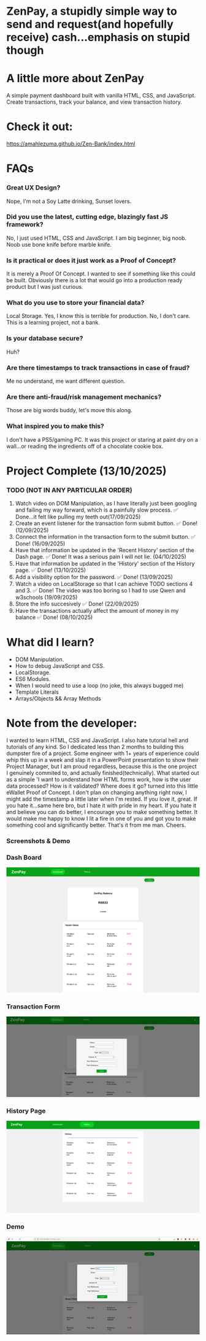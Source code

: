 # ZenPay, a stupidly simple way to send and request(and hopefully receive) cash...emphasis on stupid though


# A little more about ZenPay

A simple payment dashboard built with vanilla HTML, CSS, and JavaScript. 
Create transactions, track your balance, and view transaction history.

# Check it out:
https://amahlezuma.github.io/Zen-Bank/index.html



# FAQs

### Great UX Design? 
Nope, I'm not a Soy Latte drinking, Sunset lovers.




### Did you use the latest, cutting edge, blazingly fast JS framework?
No, I just used HTML, CSS and JavaScript. I am big beginner, big noob. Noob use bone knife before marble knife.




### Is it practical or does it just work as a Proof of Concept?
It is merely a Proof Of Concept. I wanted to see if something like this could be built. Obviously there is a lot that would go into a production ready product but I was just curious.




### What do you use to store your financial data?
Local Storage. Yes, I know this is terrible for production. No, I don't care. 
This is a learning project, not a bank.




### Is your database secure?
Huh?




### Are there timestamps to track transactions in case of fraud?
Me no understand, me want different question.




### Are there anti-fraud/risk management mechanics?
Those are big words buddy, let's move this along.





### What inspired you to make this?
I don't have a PS5/gaming PC. It was this project or staring at paint dry on a wall...or reading the ingredients off of a chocolate cookie box.



# Project Complete (13/10/2025)


### TODO (NOT IN ANY PARTICULAR ORDER)
1. Watch video on DOM Manipulation, as I have literally just been googling and failing my way forward, which is a painfully slow process.  ✅ Done...it felt like pulling my teeth out(17/09/2025)
2. Create an event listener for the transaction form submit button. ✅ Done! (12/09/2025)
3. Connect the information in the transaction form to the submit button. ✅ Done! (16/09/2025)
4. Have that information be updated in the 'Recent History' section of the Dash page. ✅ Done! It was a serious pain I will not lie. (04/10/2025)
5. Have that information be updated in the 'History' section of the History page. ✅ Done! (13/10/2025)
6. Add a visibility option for the password. ✅ Done! (13/09/2025)
7. Watch a video on LocalStorage so that I can achieve TODO sections 4 and 3. ✅ Done! The video was too boring so I had to use Qwen and w3schools (19/09/2025)
8. Store the info succesively  ✅ Done! (22/09/2025)
9. Have the transactions actually affect the amount of money in my balance ✅ Done! (08/10/2025)


# What did I learn?

- DOM Manipulation.
- How to debug JavaScript and CSS.
- LocalStorage.
- ES6 Modules.
- When I would need to use a loop (no joke, this always bugged me)
- Template Literals
- Arrays/Objects && Array Methods

# Note from the developer:

I wanted to learn HTML, CSS and JavaScript. I also hate tutorial hell and tutorials of any kind. So I dedicated less than 2 months to building this dumpster fire of a project. Some engineer with 1+ years of experience could whip this up in a week and slap it in a PowerPoint presentation to show their Project Manager, but I am proud regardless, because this is the one project I genuinely commited to, and actually finished(technically). What started out as a simple 'I want to understand how HTML forms work, how is the user data processed? How is it validated? Where does it go? turned into this little eWallet Proof of Concept. I don't plan on changing anything right now, I might add the timestamp a little later when I'm rested. If you love it, great. If you hate it...same here bro, but I hate it with pride in my heart. If you hate it and believe you can do better, I encourage you to make something better. It would make me happy to know I lit a fire in one of you and got you to make something cool and significantly better. That's it from me man. Cheers.


### Screenshots & Demo


### Dash Board
![Dashboard](images/dash.png)

### Transaction Form
![Transaction Form](images/form.png)

### History Page
![History Page](images/history.png)

### Demo
![Demo](images/demo.gif)